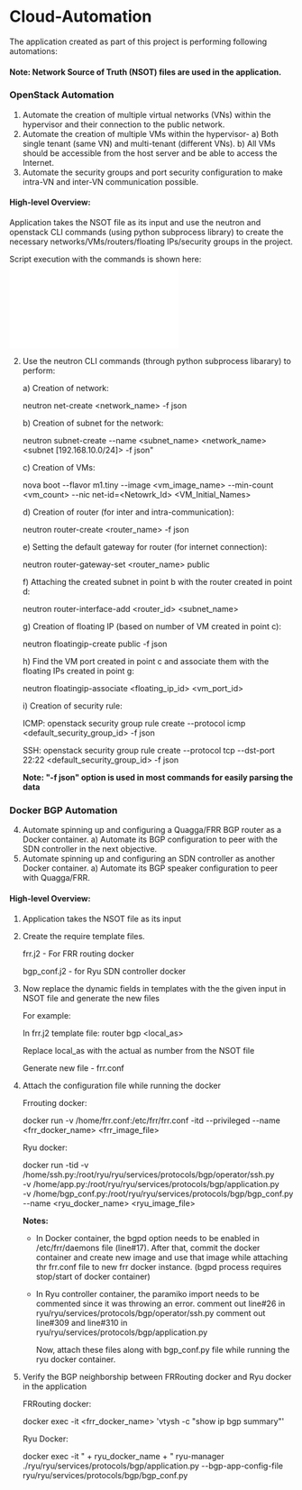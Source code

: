 # Cloud-Automation

The application created as part of this project is performing following automations:

#### Note: Network Source of Truth (NSOT) files are used in the application.

### OpenStack Automation
  1)	Automate the creation of multiple virtual networks (VNs) within the hypervisor and their connection to the public network.
  2)	Automate the creation of multiple VMs within the hypervisor-
      a)	Both single tenant (same VN) and multi-tenant (different VNs).
      b)	All VMs should be accessible from the host server and be able to access the Internet.
  3)  Automate the security groups and port security configuration to make intra-VN and inter-VN communication possible.

#### High-level Overview:

Application takes the NSOT file as its input and use the neutron and openstack CLI commands (using python subprocess library) to create the necessary networks/VMs/routers/floating IPs/security groups in the project. 

Script execution with the commands is shown here: ![Openstack-Automation-Execution](Script-Execution/OpenStack-Automation/README.md)
 
  2) Use the neutron CLI commands (through python subprocess libarary) to perform:
  
     a) Creation of network: 
        
        neutron net-create <network_name> -f json
     
     b) Creation of subnet for the network:
     
        neutron subnet-create --name <subnet_name> <network_name> <subnet [192.168.10.0/24]> -f json"
     
     c) Creation of VMs:
     
        nova boot --flavor m1.tiny --image <vm_image_name> --min-count <vm_count> --nic net-id=<Netowrk_Id> <VM_Initial_Names>
     
     d) Creation of router (for inter and intra-communication):
     
        neutron router-create <router_name> -f json
     
     e) Setting the default gateway for router (for internet connection):
     
        neutron router-gateway-set <router_name> public
     
     f) Attaching the created subnet in point b with the router created in point d:
     
        neutron router-interface-add <router_id> <subnet_name>
     
     g) Creation of floating IP (based on number of VM created in point c):
     
        neutron floatingip-create public -f json
     
     h) Find the VM port created in point c and associate them with the floating IPs created in point g:
     
        neutron floatingip-associate <floating_ip_id> <vm_port_id>
     
     i) Creation of security rule:
     
        ICMP: openstack security group rule create --protocol icmp <default_security_group_id> -f json
        
        SSH:  openstack security group rule create --protocol tcp --dst-port 22:22 <default_security_group_id> -f json
    
     **Note: "-f json" option is used in most commands for easily parsing the data**
     
### Docker BGP Automation

   4)	Automate spinning up and configuring a Quagga/FRR BGP router as a Docker container.
      a)	Automate its BGP configuration to peer with the SDN controller in the next objective.
   5)	Automate spinning up and configuring an SDN controller as another Docker container.
      a)	Automate its BGP speaker configuration to peer with Quagga/FRR.
  
#### High-level Overview:
  1) Application takes the NSOT file as its input

  2) Create the require template files.
  
     frr.j2 - For FRR routing docker
     
     bgp_conf.j2 - for Ryu SDN controller docker
   
  3) Now replace the dynamic fields in templates with the the given input in NSOT file and generate the new files
     
     For example:
     
     In frr.j2 template file: router bgp <local_as> 
     
     Replace local_as with the actual as number from the NSOT file
     
     Generate new file - frr.conf
  
  4) Attach the configuration file while running the docker
     
     Frrouting docker:
     
     docker run -v /home/frr.conf:/etc/frr/frr.conf -itd --privileged --name <frr_docker_name> <frr_image_file>
     
     Ryu docker: 
     
     docker run -tid -v /home/ssh.py:/root/ryu/ryu/services/protocols/bgp/operator/ssh.py \
                            -v /home/app.py:/root/ryu/ryu/services/protocols/bgp/application.py \
                            -v /home/bgp_conf.py:/root/ryu/ryu/services/protocols/bgp/bgp_conf.py --name <ryu_docker_name> <ryu_image_file>
     
     **Notes:**
     
     -  In Docker container, the bgpd option needs to be enabled in /etc/frr/daemons file (line#17). After that, commit the docker container and create new image and use that image while attaching thr frr.conf file to new frr docker instance. (bgpd process requires stop/start of docker container)
     
     -  In Ryu controller container, the paramiko import needs to be commented since it was throwing an error.
        comment out line#26 in ryu/ryu/services/protocols/bgp/operator/ssh.py
        comment out line#309 and line#310 in ryu/ryu/services/protocols/bgp/application.py
        
        Now, attach these files along with bgp_conf.py file while running the ryu docker container.
   
   
  5) Verify the BGP neighborship between FRRouting docker and Ryu docker in the application
     
     FRRouting docker: 
     
     docker exec -it <frr_docker_name> 'vtysh -c "show ip bgp summary"'
     
     Ryu Docker:
     
     docker exec -it " + ryu_docker_name + " ryu-manager ./ryu/ryu/services/protocols/bgp/application.py --bgp-app-config-file ryu/ryu/services/protocols/bgp/bgp_conf.py
        
   
